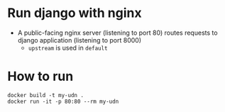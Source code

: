 # Run django with nginx
* A public-facing nginx server (listening to port 80) routes requests to django application (listening to port 8000)
  * `upstream` is used in `default`

# How to run
```
docker build -t my-udn .
docker run -it -p 80:80 --rm my-udn
```

